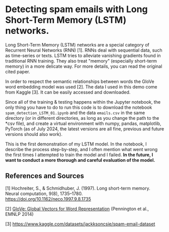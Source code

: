 # Detecting spam emails with Long Short-Term Memory (LSTM) networks.
Long Short-Term Memory (LSTM) networks are a special category of Recurrent Neural Networks (RNN) [1]. RNNs deal with sequential data, such as time-series or texts. LSTM tries to alleviate vanishing gradients found in traditional RNN training. They also treat "memory" (especially short-term memory) in a more delicate way. For more details, you can read the original cited paper.

In order to respect the semantic relationships between words the GloVe word embedding model was used [2]. The data I used in this demo come from Kaggle [3]. It can be easily accessed and downloaded.

Since all of the training & testing happens within the Jupyter notebook, the only thing you have to do to run this code is to download the notebook `spam_detection_LSTM_01.ipynb` and the data `emails.csv` in the same directory (or in different directories, as long as you change the path to the *csv file), and create a virtual environment with numpy, pandas, matplotlib, PyTorch (as of July 2024, the latest versions are all fine, previous and future versions should also work). 

This is the first demonstration of my LSTM model. In the notebook, I describe the process step-by-step, and I often mention what went wrong the first times I attempted to train the model and I failed. **In the future, I want to conduct a more thorough and careful evaluation of the model.**

## References and Sources
<a id="1">[1]</a> 
Hochreiter, S., & Schmidhuber, J. (1997). Long short-term memory. Neural computation, 9(8), 1735–1780. https://doi.org/10.1162/neco.1997.9.8.1735

<a id="2">[2]</a>
[GloVe: Global Vectors for Word Representation](https://aclanthology.org/D14-1162) (Pennington et al., EMNLP 2014)

<a id="3">[3]</a>
https://www.kaggle.com/datasets/jackksoncsie/spam-email-dataset
